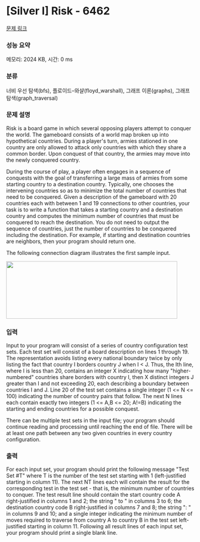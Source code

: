 # [Silver I] Risk - 6462 

[문제 링크](https://www.acmicpc.net/problem/6462) 

### 성능 요약

메모리: 2024 KB, 시간: 0 ms

### 분류

너비 우선 탐색(bfs), 플로이드–와샬(floyd_warshall), 그래프 이론(graphs), 그래프 탐색(graph_traversal)

### 문제 설명

<p>Risk is a board game in which several opposing players attempt to conquer the world. The gameboard consists of a world map broken up into hypothetical countries. During a player's turn, armies stationed in one country are only allowed to attack only countries with which they share a common border. Upon conquest of that country, the armies may move into the newly conquered country.</p>

<p>During the course of play, a player often engages in a sequence of conquests with the goal of transferring a large mass of armies from some starting country to a destination country. Typically, one chooses the intervening countries so as to minimize the total number of countries that need to be conquered. Given a description of the gameboard with 20 countries each with between 1 and 19 connections to other countries, your task is to write a function that takes a starting country and a destination country and computes the minimum number of countries that must be conquered to reach the destination. You do not need to output the sequence of countries, just the number of countries to be conquered including the destination. For example, if starting and destination countries are neighbors, then your program should return one.</p>

<p>The following connection diagram illustrates the first sample input.</p>

<p><img alt="" src="https://www.acmicpc.net/upload/images2/riskmap.gif" style="height:154px; width:458px"></p>

### 입력 

 <p>Input to your program will consist of a series of country configuration test sets. Each test set will consist of a board description on lines 1 through 19. The representation avoids listing every national boundary twice by only listing the fact that country I borders country J when I < J. Thus, the Ith line, where I is less than 20, contains an integer X indicating how many "higher-numbered" countries share borders with country I, then X distinct integers J greater than I and not exceeding 20, each describing a boundary between countries I and J. Line 20 of the test set contains a single integer (1 <= N <= 100) indicating the number of country pairs that follow. The next N lines each contain exactly two integers (1 <= A,B <= 20; A!=B) indicating the starting and ending countries for a possible conquest.</p>

<p>There can be multiple test sets in the input file; your program should continue reading and processing until reaching the end of file. There will be at least one path between any two given countries in every country configuration.</p>

### 출력 

 <p>For each input set, your program should print the following message "Test Set #T" where T is the number of the test set starting with 1 (left-justified starting in column 11). The next NT lines each will contain the result for the corresponding test in the test set - that is, the minimum number of countries to conquer. The test result line should contain the start country code A right-justified in columns 1 and 2; the string " to " in columns 3 to 6; the destination country code B right-justified in columns 7 and 8; the string ": " in columns 9 and 10; and a single integer indicating the minimum number of moves required to traverse from country A to country B in the test set left-justified starting in column 11. Following all result lines of each input set, your program should print a single blank line.</p>

